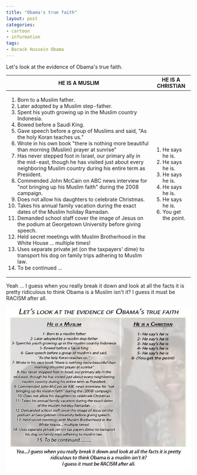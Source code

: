 ```yaml
---
title: "Obama's true faith"
layout: post
categories:
- cartoon
- information
tags:
- Barack Hussein Obama
---
```


Let's look at the evidence of Obama's true faith.

<table>
	<thead>
		<tr>
			<th>HE IS A MUSLIM</th>
			<th>HE IS A CHRISTIAN</th>
		</tr>
	</thead>
	<tbody>
		<tr>
			<td>
			<ol>
				<li>
					Born to a Muslim father.
				</li>
				<li>
					Later adopted by a Muslim step-father.
				</li>
				<li>
					Spent his youth growing up in the Muslim country Indonesia.
				</li>
				<li>
					Bowed before a Saudi King.
				</li>
				<li>
					Gave speech before a group of Muslims and said, "As the holy Koran teaches us."
				</li>
				<li>
					Wrote in his own book "there is nothing more beautiful than morning (Muslim) prayer at sunrise"
				</li>
				<li>
					Has never stepped foot in Israel, our primary ally in the mid-east, though he has visited just about every neighboring Muslim country during his entire term as President.
				</li>
				<li>
					Commended John McCain on ABC news interview for "not bringing up his Muslim faith" during the 2008 campaign.
				</li>
				<li>
					Does not allow his daughters to celebrate Christmas.
				</li>
				<li>
					Takes his annual family vacation during the exact dates of the Muslim holiday Ramadan.
				</li>
				<li>
					Demanded school staff cover the image of Jesus on the podium at Georgetown University before giving speech.
				</li>
				<li>
					Held secret meetings with Muslim Brotherhood in the White House ... multiple times!
				</li>
				<li>
					Uses separate private jet (on the taxpayers' dime) to transport his dog on family trips adhering to Muslim law.
				</li>
				<li>
					To be continued ...
				</li>
			</ol>
			</td>
			<td>
			<ol>
				<li>
					He says he is.
				</li>
				<li>
					He says he is.
				</li>
				<li>
					He says he is.
				</li>
				<li>
					He says he is.
				</li>
				<li>
					He says he is.
				</li>
				<li>
					You get the point.
				</li>
			</ol>
			</td>
		</tr>
	</tbody>
</table>

Yeah ... I guess when you really break it down and look at all the facts it is pretty ridiculous to think Obama is a Muslim isn't it? I guess it must be RACISM after all.

![Obama's true faith](/assets/img/2012/11/Obamas-true-faith.jpg)
